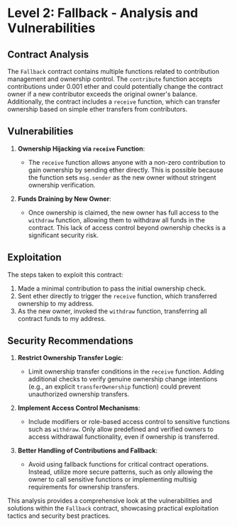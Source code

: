 # Level 2: Fallback - Analysis and Vulnerabilities

## Contract Analysis
The `Fallback` contract contains multiple functions related to contribution management and ownership control. The `contribute` function accepts contributions under 0.001 ether and could potentially change the contract owner if a new contributor exceeds the original owner's balance. Additionally, the contract includes a `receive` function, which can transfer ownership based on simple ether transfers from contributors.

## Vulnerabilities
1. **Ownership Hijacking via `receive` Function**:
   - The `receive` function allows anyone with a non-zero contribution to gain ownership by sending ether directly. This is possible because the function sets `msg.sender` as the new owner without stringent ownership verification.

2. **Funds Draining by New Owner**:
   - Once ownership is claimed, the new owner has full access to the `withdraw` function, allowing them to withdraw all funds in the contract. This lack of access control beyond ownership checks is a significant security risk.

## Exploitation
The steps taken to exploit this contract:
1. Made a minimal contribution to pass the initial ownership check.
2. Sent ether directly to trigger the `receive` function, which transferred ownership to my address.
3. As the new owner, invoked the `withdraw` function, transferring all contract funds to my address.

## Security Recommendations
1. **Restrict Ownership Transfer Logic**:
   - Limit ownership transfer conditions in the `receive` function. Adding additional checks to verify genuine ownership change intentions (e.g., an explicit `transferOwnership` function) could prevent unauthorized ownership transfers.

2. **Implement Access Control Mechanisms**:
   - Include modifiers or role-based access control to sensitive functions such as `withdraw`. Only allow predefined and verified owners to access withdrawal functionality, even if ownership is transferred.

3. **Better Handling of Contributions and Fallback**:
   - Avoid using fallback functions for critical contract operations. Instead, utilize more secure patterns, such as only allowing the owner to call sensitive functions or implementing multisig requirements for ownership transfers.

This analysis provides a comprehensive look at the vulnerabilities and solutions within the `Fallback` contract, showcasing practical exploitation tactics and security best practices.
